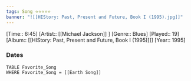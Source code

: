 ```yaml
---
tags: Song ⭐⭐⭐⭐⭐ 
banner: "![[HIStory: Past, Present and Future, Book I (1995).jpg]]"
---
```

[Time:: 6:45]
[Artist:: [[Michael Jackson]] ]
[Genre:: Blues]
[Played:: 19]
[Album:: [[HIStory: Past, Present and Future, Book I (1995)]]]
[Year:: 1995]
### Dates
````dataview
TABLE Favorite_Song
WHERE Favorite_Song = [[Earth Song]]
````